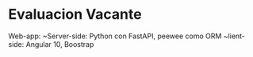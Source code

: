 # Evaluacion Vacante

Web-app:
 ~Server-side: Python con FastAPI, peewee como ORM
 ~lient-side: Angular 10, Boostrap
